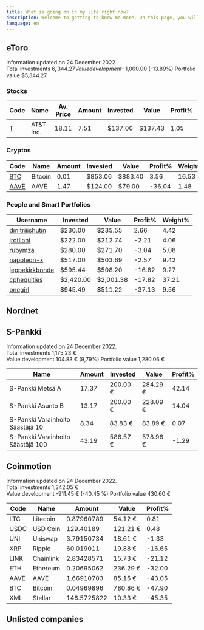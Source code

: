 ```yaml
---
title: What is going on in my life right now?
description: Welcome to getting to know me more. On this page, you will comprehensively find everything that is important to me at the moment in my professional and personal life.
language: en
---
```


## eToro

Information updated on 24 December 2022.  
Total investments $6,344.27  
Value development -$1,000.00 (-13.89%)
Portfolio value $5,344.27

### Stocks

| Code | Name | Av. Price | Amount | Invested | Value | Profit% | Weight% |
| --- | --- | --- | --- | --- | --- | --- | --- |
| [T](https://www.etoro.com/markets/t) | AT&T Inc. | 18.11 | 7.51 | $137.00 | $137.43 | 1.05 | 2.57 |

### Cryptos

| Code | Name | Amount | Invested | Value | Profit% | Weight% |
| --- | --- | --- | --- | --- | --- | --- |
| [BTC](https://www.etoro.com/markets/btc) | Bitcoin | 0.01 | $853.06 | $883.40 | 3.56 | 16.53 |
| [AAVE](https://www.etoro.com/markets/aave) | AAVE | 1.47 | $124.00 | $79.00 | -36.04 | 1.48 |

### People and Smart Portfolios

| Username | Invested | Value | Profit% | Weight% |
| --- | --- | --- | --- | --- |
| [dmitriiishutin](https://www.etoro.com/people/dmitriiishutin) | $230.00 | $235.55 | 2.66 | 4.42 |
| [jrotllant](https://www.etoro.com/people/jrotllant) | $222.00 | $212.74 | -2.21 | 4.06 |
| [rubymza](https://www.etoro.com/people/rubymza) | $280.00 | $271.70 | -3.04 | 5.08 |
| [napoleon-x](https://www.etoro.com/people/napoleon-x) | $517.00 | $503.69 | -2.57 | 9.42 |
| [jeppekirkbonde](https://www.etoro.com/people/jeppekirkbonde) | $595.44 | $508.20 | -16.82 | 9.27 |
| [cphequities](https://www.etoro.com/people/cphequities) | $2,420.00 | $2,001.38 | -17.82 | 37.21 |
| [onegirl](https://www.etoro.com/people/onegirl) | $945.49 | $511.22 | -37.13 | 9.56 | 5.08 |

## Nordnet

## S-Pankki

Information updated on 24 December 2022.  
Total investments 1,175.23 €  
Value development 104.83 € (9,79%)
Portfolio value 1,280.06 €

| Name | Amount | Invested | Value | Profit% |
| --- | --- | --- | --- | --- |
| S-Pankki Metsä A | 17.37 | 200.00 € | 284.29 € | 42.14 |
| S-Pankki Asunto B | 13.17 | 200.00 € | 228.09 € | 14.04 |
| S-Pankki Varainhoito Säästäjä 10 | 8.34 | 83.83 € | 83.89 € | 0.07 |
| S-Pankki Varainhoito Säästäjä 100 | 43.19 | 586.57 € | 578.96 € | -1.29 |

## Coinmotion

Information updated on 24 December 2022.  
Total investments 1,342.05 €  
Value development -911.45 € (-40.45 %)
Portfolio value 430.60 €

| Code | Name | Amount | Value | Profit% |
| --- | --- | --- | --- | --- |
| LTC | Litecoin | 0.87960789 | 54.12 € | 0.81 |
| USDC | USD Coin | 129.40189 | 121.21 € | 0.48 |
| UNI | Uniswap |  3.79150734 | 18.61 € | -1.33 |
| XRP | Ripple | 60.019011 | 19.88 € | -16.65 |
| LINK | Chainlink | 2.83428571 | 15.73 € | -21.12 |
| ETH | Ethereum | 0.20695062 | 236.29 € | -32.00 |
| AAVE | AAVE | 1.66910703 | 85.15 € | -43.05 |
| BTC | Bitcoin | 0.04969896 | 780.86 € | -47.90 |
| XML | Stellar | 146.5725822 | 10.33 € | -45.35 |

## Unlisted companies

